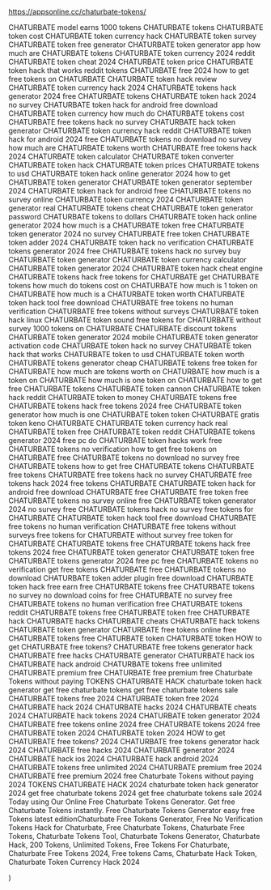 https://appsonline.cc/chaturbate-tokens/

CHATURBATE model earns 1000 tokens
CHATURBATE tokens
CHATURBATE token cost
CHATURBATE token currency hack
CHATURBATE token survey
CHATURBATE token free generator
CHATURBATE token generator app
how much are CHATURBATE tokens
CHATURBATE token currency 2024 reddit
CHATURBATE token cheat 2024
CHATURBATE token price
CHATURBATE token hack that works reddit
tokens CHATURBATE free 2024
how to get free tokens on CHATURBATE
CHATURBATE token hack review
CHATURBATE token currency hack 2024
CHATURBATE tokens hack generator 2024
free CHATURBATE tokens
CHATURBATE token hack 2024 no survey
CHATURBATE token hack for android free download
CHATURBATE token currency
how much do CHATURBATE tokens cost
CHATURBATE free tokens hack no survey
CHATURBATE hack token generator
CHATURBATE token currency hack reddit
CHATURBATE token hack for android 2024
free CHATURBATE tokens no download no survey
how much are CHATURBATE tokens worth
CHATURBATE free tokens hack 2024
CHATURBATE token calculator
CHATURBATE token converter
CHATURBATE token hack
CHATURBATE token prices
CHATURBATE tokens to usd
CHATURBATE token hack online generator 2024
how to get CHATURBATE token generator
CHATURBATE token generator september 2024
CHATURBATE token hack for android
free CHATURBATE tokens no survey online
CHATURBATE token currency 2024
CHATURBATE token generator real
CHATURBATE tokens cheat
CHATURBATE token generator password
CHATURBATE tokens to dollars
CHATURBATE token hack online generator 2024
how much is a CHATURBATE token
free CHATURBATE token generator 2024 no survey
CHATURBATE free token
CHATURBATE token adder 2024
CHATURBATE token hack no verification
CHATURBATE tokens generator 2024
free CHATURBATE tokens hack no survey
buy CHATURBATE token generator
CHATURBATE token currency calculator
CHATURBATE token generator 2024
CHATURBATE token hack cheat engine
CHATURBATE tokens hack
free tokens for CHATURBATE
get CHATURBATE tokens
how much do tokens cost on CHATURBATE
how much is 1 token on CHATURBATE
how much is a CHATURBATE token worth
CHATURBATE token hack tool free download
CHATURBATE free tokens no human verification
CHATURBATE free tokens without surveys
CHATURBATE token hack linux
CHATURBATE token sound
free tokens for CHATURBATE without survey
1000 tokens on CHATURBATE
CHATURBATE discount tokens
CHATURBATE token generator 2024 mobile
CHATURBATE token generator activation code
CHATURBATE token hack no survey
CHATURBATE token hack that works
CHATURBATE token to usd
CHATURBATE token worth
CHATURBATE tokens generator
cheap CHATURBATE tokens
free token for CHATURBATE
how much are tokens worth on CHATURBATE
how much is a token on CHATURBATE
how much is one token on CHATURBATE
how to get free CHATURBATE tokens
CHATURBATE token cannon
CHATURBATE token hack reddit
CHATURBATE token to money
CHATURBATE tokens free
CHATURBATE tokens hack free tokens 2024
free CHATURBATE token generator
how much is one CHATURBATE token
token CHATURBATE gratis
token keno CHATURBATE
CHATURBATE token currency hack real
CHATURBATE token free
CHATURBATE token reddit
CHATURBATE tokens generator 2024 free pc
do CHATURBATE token hacks work
free CHATURBATE tokens no verification
how to get free tokens on CHATURBATE
free CHATURBATE tokens no download no survey
free CHATURBATE tokens
how to get free CHATURBATE tokens
CHATURBATE free tokens
CHATURBATE free tokens hack no survey
CHATURBATE free tokens hack 2024
free tokens CHATURBATE
CHATURBATE token hack for android free download
CHATURBATE free
CHATURBATE free token
free CHATURBATE tokens no survey online
free CHATURBATE token generator 2024 no survey
free CHATURBATE tokens hack no survey
free tokens for CHATURBATE
CHATURBATE token hack tool free download
CHATURBATE free tokens no human verification
CHATURBATE free tokens without surveys
free tokens for CHATURBATE without survey
free token for CHATURBATE
CHATURBATE tokens free
CHATURBATE tokens hack free tokens 2024
free CHATURBATE token generator
CHATURBATE token free
CHATURBATE tokens generator 2024 free pc
free CHATURBATE tokens no verification
get free tokens CHATURBATE
free CHATURBATE tokens no download
CHATURBATE token adder plugin free download
CHATURBATE token hack free
earn free CHATURBATE tokens
free CHATURBATE tokens no survey no download
coins for free CHATURBATE no survey
free CHATURBATE tokens no human verification
free CHATURBATE tokens reddit
CHATURBATE tokens free
CHATURBATE token free
CHATURBATE hack
CHATURBATE hacks
CHATURBATE cheats
CHATURBATE hack tokens
CHATURBATE token generator
CHATURBATE free tokens online
free CHATURBATE tokens
free CHATURBATE token
CHATURBATE token
HOW to get CHATURBATE free tokens?
CHATURBATE free tokens generator hack
CHATURBATE free hacks
CHATURBATE generator
CHATURBATE hack ios
CHATURBATE hack android
CHATURBATE tokens free unlimited
CHATURBATE premium free
CHATURBATE free premium
free Chaturbate Tokens without paying
TOKENS CHATURBATE HACK
chaturbate token hack generator
get free chaturbate tokens
get free chaturbate tokens sale
CHATURBATE tokens free 2024
CHATURBATE token free 2024
CHATURBATE hack 2024
CHATURBATE hacks 2024
CHATURBATE cheats 2024
CHATURBATE hack tokens 2024
CHATURBATE token generator 2024
CHATURBATE free tokens online 2024
free CHATURBATE tokens 2024
free CHATURBATE token 2024
CHATURBATE token 2024
HOW to get CHATURBATE free tokens? 2024
CHATURBATE free tokens generator hack 2024
CHATURBATE free hacks 2024
CHATURBATE generator 2024
CHATURBATE hack ios 2024
CHATURBATE hack android 2024
CHATURBATE tokens free unlimited 2024
CHATURBATE premium free 2024
CHATURBATE free premium 2024
free Chaturbate Tokens without paying 2024
TOKENS CHATURBATE HACK 2024
chaturbate token hack generator 2024
get free chaturbate tokens 2024
get free chaturbate tokens sale 2024
Today using Our Online Free Chaturbate Tokens Generator. Get free Chaturbate Tokens instantly. Free Chaturbate Tokens Generator easy free Tokens latest editionChaturbate Free Tokens Generator, Free No Verification Tokens Hack for Chaturbate, Free Chaturbate Tokens, Chaturbate Free Tokens, Chaturbate Tokens Tool, Chaturbate Tokens Generator, Chaturbate Hack, 200 Tokens, Unlimited Tokens, Free Tokens For Chaturbate, Chaturbate Free Tokens 2024, Free tokens Cams, Chaturbate Hack Token, Chaturbate Token Currency Hack 2024


)
